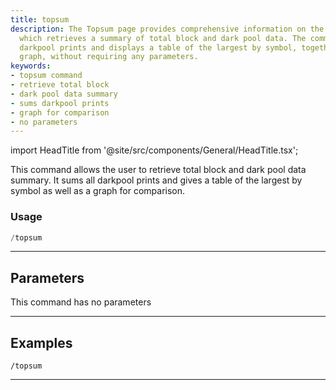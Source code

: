 ```yaml
---
title: topsum
description: The Topsum page provides comprehensive information on the topsum command,
  which retrieves a summary of total block and dark pool data. The command sums all
  darkpool prints and displays a table of the largest by symbol, together with a comparative
  graph, without requiring any parameters.
keywords:
- topsum command
- retrieve total block
- dark pool data summary
- sums darkpool prints
- graph for comparison
- no parameters
---
```


import HeadTitle from '@site/src/components/General/HeadTitle.tsx';

<HeadTitle title="darkpool: topsum - Telegram Reference | OpenBB Bot Docs" />

This command allows the user to retrieve total block and dark pool data summary. It sums all darkpool prints and gives a table of the largest by symbol as well as a graph for comparison.

### Usage

```python wordwrap
/topsum
```

---

## Parameters

This command has no parameters


---

## Examples

```
/topsum
```

---
